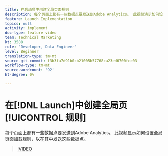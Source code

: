 ```yaml
---
title: 在启动项中创建全局页面规则
description: 每个页面上都有一些数据点要发送到Adobe Analytics。 此视频演示如何设置全局页面加载规则以发送这些数据点。
feature: Launch Implementation
topics: null
activity: implement
doc-type: feature video
team: Technical Marketing
kt: 3588
role: "Developer, Data Engineer"
level: Beginner
translation-type: tm+mt
source-git-commit: f3b3fa7d91b0cb21005b57768ca23ed6700fcc03
workflow-type: tm+mt
source-wordcount: '92'
ht-degree: 0%

---
```



# 在[!DNL Launch]中创建全局页[!UICONTROL 规则]

每个页面上都有一些数据点要发送到Adobe Analytics。 此视频显示如何设置全局页面加载规则，以在其中发送这些数据点。

>[!VIDEO](https://video.tv.adobe.com/v/28769/?quality=12)

